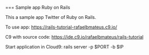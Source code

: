 === Sample app Ruby on Rails

This a sample app Twitter of Ruby on Rails.

To use app:
https://rails-tutorial-rafaelbmateus.c9.io/


C9 with source code:
https://ide.c9.io/rafaelbmateus/rails-tutorial

Start application in Cloud9:
rails server -p $PORT -b $IP
